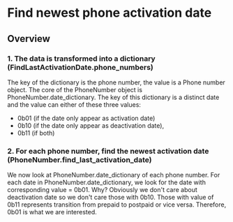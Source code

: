 # Find newest phone activation date

## Overview

### 1. The data is transformed into a dictionary (FindLastActivationDate.phone_numbers)

The key of the dictionary is the phone number, the value is a Phone number object. 
The core of the PhoneNumber object is PhoneNumber.date_dictionary. 
The key of this dictionary is a distinct date and the value can either of these three values:

- 0b01 (if the date only appear as activation date) 
- 0b10 (if the date only appear as deactivation date),
- 0b11 (if both) 

### 2. For each phone number, find the newest activation date (PhoneNumber.find_last_activation_date)

We now look at PhoneNumber.date_dictionary of each phone number. 
For each date in PhoneNumber.date_dictionary, we look for the date with corresponding value =  0b01. Why?
Obviously we don't care about deactivation date so we don't care those with 0b10. 
Those with value of 0b11 represents transition from prepaid to postpaid or vice versa.
Therefore, 0b01 is what we are interested.
